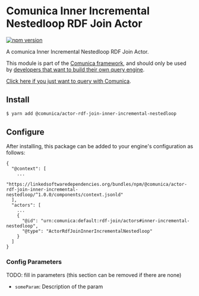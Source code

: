 # Comunica Inner Incremental Nestedloop RDF Join Actor

[![npm version](https://badge.fury.io/js/%40comunica%2Factor-rdf-join-inner-incremental-nestedloop.svg)](https://www.npmjs.com/package/@comunica/actor-rdf-join-inner-incremental-nestedloop)

A comunica Inner Incremental Nestedloop RDF Join Actor.

This module is part of the [Comunica framework](https://github.com/comunica/comunica),
and should only be used by [developers that want to build their own query engine](https://comunica.dev/docs/modify/).

[Click here if you just want to query with Comunica](https://comunica.dev/docs/query/).

## Install

```bash
$ yarn add @comunica/actor-rdf-join-inner-incremental-nestedloop
```

## Configure

After installing, this package can be added to your engine's configuration as follows:
```text
{
  "@context": [
    ...
    "https://linkedsoftwaredependencies.org/bundles/npm/@comunica/actor-rdf-join-inner-incremental-nestedloop/^1.0.0/components/context.jsonld"  
  ],
  "actors": [
    ...
    {
      "@id": "urn:comunica:default:rdf-join/actors#inner-incremental-nestedloop",
      "@type": "ActorRdfJoinInnerIncrementalNestedloop"
    }
  ]
}
```

### Config Parameters

TODO: fill in parameters (this section can be removed if there are none)

* `someParam`: Description of the param
